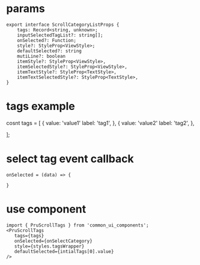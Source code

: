 # params
```
export interface ScrollCategoryListProps {
    tags: Record<string, unknown>;
    inputSelectedTagList?: string[];
    onSelected?: Function;
    style?: StyleProp<ViewStyle>;
    defaultSelected?: string
    mutiLine?: boolean
    itemStyle?: StyleProp<ViewStyle>,
    itemSelectedStyle?: StyleProp<ViewStyle>,
    itemTextStyle?: StyleProp<TextStyle>,
    itemTextSelectedStyle?: StyleProp<TextStyle>,
}
```

# tags example
cosnt tags = [
   {
      value: 'value1'
      label: 'tag1',
   },
   {
      value: 'value2'
      label: 'tag2',
   },

];

# select tag event callback
```
onSelected = (data) => {
   
} 

```

# use component
```
import { PruScrollTags } from 'common_ui_components';
<PruScrollTags
   tags={tags}
   onSelected={onSelectCategory}
   style={styles.tagsWrapper}
   defaultSelected={intialTags[0].value}
/>
```
